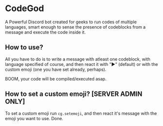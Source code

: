 # CodeGod
A Powerful Discord bot created for geeks to run codes of multiple languages, smart enough to sense the presence of codeblocks from a message and execute the code inside it.

## How to use?

All you have to do is to write a message with atleast one codeblock, with language specified of course, and then react it with "▶" (default) or with the custom emoji (one you have set already, perhaps).

BOOM, your code will be compiled/executed asap.

## How to set a custom emoji? [SERVER ADMIN ONLY]

To set a custom emoji run `cg.setemoji`, and then react it's message with the emoji you want to use. Done.
